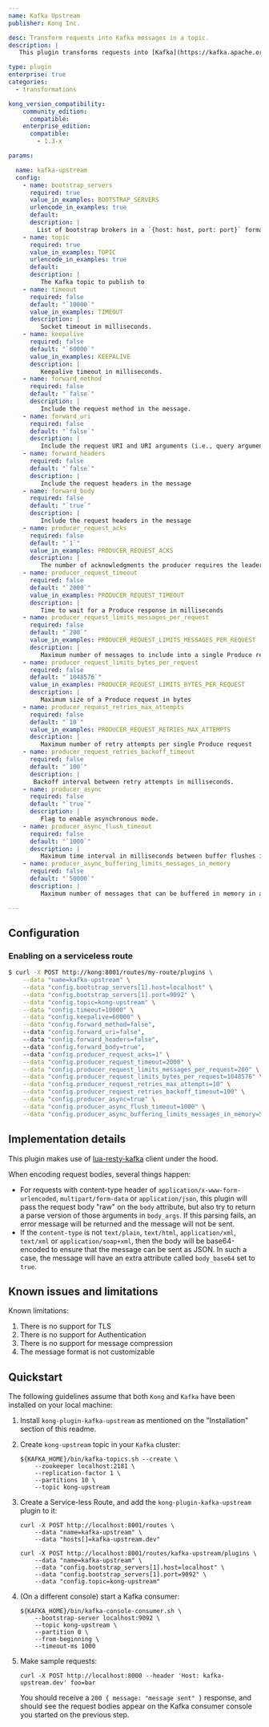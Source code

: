 ```yaml
---
name: Kafka Upstream
publisher: Kong Inc.

desc: Transform requests into Kafka messages in a topic.
description: |
   This plugin transforms requests into [Kafka](https://kafka.apache.org/) messages in a topic.

type: plugin
enterprise: true
categories:
  - transformations

kong_version_compatibility:
    community_edition:
      compatible:
    enterprise_edition:
      compatible:
        - 1.3-x

params:

  name: kafka-upstream
  config:
    - name: bootstrap_servers
      required: true
      value_in_examples: BOOTSTRAP_SERVERS
      urlencode_in_examples: true
      default:
      description: | 
        List of bootstrap brokers in a `{host: host, port: port}` format.
    - name: topic
      required: true
      value_in_examples: TOPIC
      urlencode_in_examples: true
      default:
      description: |
         The Kafka topic to publish to
    - name: timeout
      required: false
      default: "`10000`"
      value_in_examples: TIMEOUT
      description: |
         Socket timeout in milliseconds.
    - name: keepalive
      required: false
      default: "`60000`"
      value_in_examples: KEEPALIVE
      description: |
         Keepalive timeout in milliseconds.
    - name: forward_method
      required: false
      default: "`false`"
      description: | 
         Include the request method in the message.
    - name: forward_uri
      required: false
      default: "`false`"
      description: | 
         Include the request URI and URI arguments (i.e., query arguments) in the message.
    - name: forward_headers
      required: false
      default: "`false`"
      description: |
         Include the request headers in the message
    - name: forward_body
      required: false
      default: "`true`"
      description: |
         Include the request headers in the message
    - name: producer_request_acks
      required: false
      default: "`1`"
      value_in_examples: PRODUCER_REQUEST_ACKS
      description: |
         The number of acknowledgments the producer requires the leader to have received before considering a request complete. Allowed values are 0 for no acknowledgments, 1 for only the leader, and -1 for the full ISR
    - name: producer_request_timeout
      required: false
      default: "`2000`"
      value_in_examples: PRODUCER_REQUEST_TIMEOUT
      description: |
         Time to wait for a Produce response in milliseconds
    - name: producer_request_limits_messages_per_request
      required: false
      default: "`200`"
      value_in_examples: PRODUCER_REQUEST_LIMITS_MESSAGES_PER_REQUEST
      description: |
         Maximum number of messages to include into a single Produce request
    - name: producer_request_limits_bytes_per_request
      required: false
      default: "`1048576`"
      value_in_examples: PRODUCER_REQUEST_LIMITS_BYTES_PER_REQUEST
      description: |
         Maximum size of a Produce request in bytes
    - name: producer_request_retries_max_attempts
      required: false
      default: "`10`"
      value_in_examples: PRODUCER_REQUEST_RETRIES_MAX_ATTEMPTS
      description: |
         Maximum number of retry attempts per single Produce request
    - name: producer_request_retries_backoff_timeout
      required: false
      default: "`100`"
      description: |
       Backoff interval between retry attempts in milliseconds.
    - name: producer_async
      required: false
      default: "`true`"
      description: |
         Flag to enable asynchronous mode.
    - name: producer_async_flush_timeout
      required: false
      default: "`1000`"
      description: |
         Maximum time interval in milliseconds between buffer flushes in asynchronous mode.
    - name: producer_async_buffering_limits_messages_in_memory
      required: false
      default: "`50000`"
      description: |
         Maximum number of messages that can be buffered in memory in asynchronous mode.

---
```


## Configuration


### Enabling on a serviceless route

```bash
$ curl -X POST http://kong:8001/routes/my-route/plugins \
    --data "name=kafka-upstream" \
    --data "config.bootstrap_servers[1].host=localhost" \
    --data "config.bootstrap_servers[1].port=9092" \
    --data "config.topic=kong-upstream" \
    --data "config.timeout=10000" \
    --data "config.keepalive=60000" \
    --data "config.forward_method=false",
    --data "config.forward_uri=false",
    --data "config.forward_headers=false",
    --data "config.forward_body=true",
    --data "config.producer_request_acks=1" \
    --data "config.producer_request_timeout=2000" \
    --data "config.producer_request_limits_messages_per_request=200" \
    --data "config.producer_request_limits_bytes_per_request=1048576" \
    --data "config.producer_request_retries_max_attempts=10" \
    --data "config.producer_request_retries_backoff_timeout=100" \
    --data "config.producer_async=true" \
    --data "config.producer_async_flush_timeout=1000" \
    --data "config.producer_async_buffering_limits_messages_in_memory=50000"
```

## Implementation details

This plugin makes use of [lua-resty-kafka](https://github.com/doujiang24/lua-resty-kafka) client under the hood.

When encoding request bodies, several things happen:

* For requests with content-type header of `application/x-www-form-urlencoded`, `multipart/form-data`
  or `application/json`, this plugin will pass the request body "raw" on the `body` attribute, but also try
  to return a parse version of those arguments in `body_args`. If this parsing fails, an error message will be
  returned and the message will not be sent.
* If the `content-type` is not `text/plain`, `text/html`, `application/xml`, `text/xml` or `application/soap+xml`,
  then the body will be base64-encoded to ensure that the message can be sent as JSON. In such a case,
  the message will have an extra attribute called `body_base64` set to `true`.

## Known issues and limitations

Known limitations:

1. There is no support for TLS
2. There is no support for Authentication
3. There is no support for message compression
4. The message format is not customizable

## Quickstart

The following guidelines assume that both `Kong` and `Kafka` have been installed on your local machine:

1. Install `kong-plugin-kafka-upstream` as mentioned on the "Installation" section of this readme.

2. Create `kong-upstream` topic in your `Kafka` cluster:

    ```
    ${KAFKA_HOME}/bin/kafka-topics.sh --create \
        --zookeeper localhost:2181 \
        --replication-factor 1 \
        --partitions 10 \
        --topic kong-upstream
    ```

3. Create a Service-less Route, and add the `kong-plugin-kafka-upstream` plugin to it:

    ```
    curl -X POST http://localhost:8001/routes \
        --data "name=kafka-upstream" \
        --data "hosts[]=kafka-upstream.dev"
    ```

    ```
    curl -X POST http://localhost:8001/routes/kafka-upstream/plugins \
        --data "name=kafka-upstream" \
        --data "config.bootstrap_servers[1].host=localhost" \
        --data "config.bootstrap_servers[1].port=9092" \
        --data "config.topic=kong-upstream"
    ```

4. (On a different console) start a Kafka consumer:

    ```
    ${KAFKA_HOME}/bin/kafka-console-consumer.sh \
        --bootstrap-server localhost:9092 \
        --topic kong-upstream \
        --partition 0 \
        --from-beginning \
        --timeout-ms 1000
    ```

5. Make sample requests:

    ```
    curl -X POST http://localhost:8000 --header 'Host: kafka-upstream.dev' foo=bar
    ```

    You should receive a `200 { message: "message sent" }` response, and should see the request bodies appear on
    the Kafka consumer console you started on the previous step.
